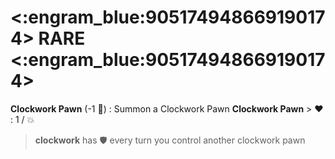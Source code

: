 # <:engram_blue:905174948669190174> RARE <:engram_blue:905174948669190174>

**Clockwork Pawn** (-1 :large_blue_diamond:) : Summon a Clockwork Pawn
**__Clockwork Pawn__**
﻿> :heart:﻿﻿﻿ : 1 / 💥
> **clockwork** has :shield: every turn you control another clockwork pawn
